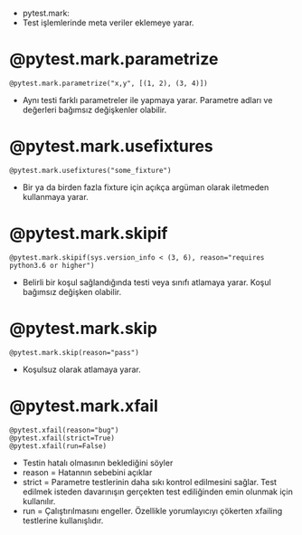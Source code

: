* pytest.mark:
* Test işlemlerinde meta veriler eklemeye yarar.
# @pytest.mark.parametrize
	@pytest.mark.parametrize("x,y", [(1, 2), (3, 4)])
- Aynı testi farklı parametreler ile yapmaya yarar. Parametre adları ve değerleri bağımsız değişkenler olabilir.
#	@pytest.mark.usefixtures
	@pytest.mark.usefixtures("some_fixture")
- Bir ya da birden fazla fixture için açıkça argüman olarak iletmeden kullanmaya yarar.
# @pytest.mark.skipif
	@pytest.mark.skipif(sys.version_info < (3, 6), reason="requires python3.6 or higher")
- Belirli bir koşul sağlandığında testi veya sınıfı atlamaya yarar. Koşul bağımsız değişken olabilir.
# @pytest.mark.skip
	@pytest.mark.skip(reason="pass")
- Koşulsuz olarak atlamaya yarar. 
# @pytest.mark.xfail
	@pytest.xfail(reason="bug")
	@pytest.xfail(strict=True)
	@pytest.xfail(run=False)
- Testin hatalı olmasının beklediğini söyler
- reason = Hatannın sebebini açıklar
- strict = Parametre testlerinin daha sıkı kontrol edilmesini sağlar. Test edilmek isteden davarınışın gerçekten test ediliğinden emin olunmak için kullanılır. 
- run = Çalıştırılmasını engeller. Özellikle yorumlayıcıyı çökerten xfailing testlerine kullanışlıdır.